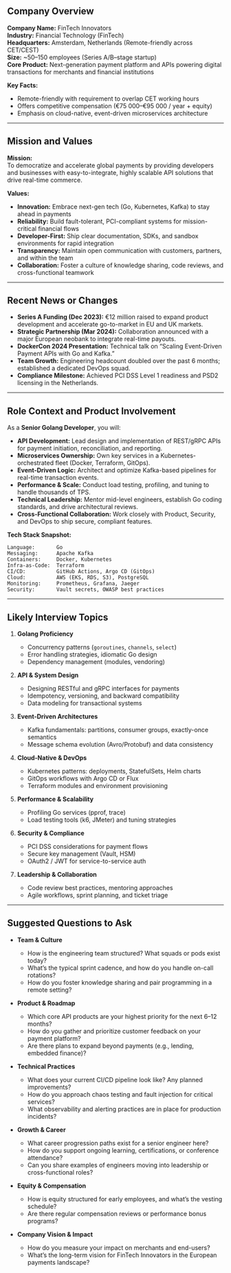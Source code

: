## Company Overview  
**Company Name:** FinTech Innovators  
**Industry:** Financial Technology (FinTech)  
**Headquarters:** Amsterdam, Netherlands (Remote-friendly across CET/CEST)  
**Size:** ~50–150 employees (Series A/B–stage startup)  
**Core Product:** Next-generation payment platform and APIs powering digital transactions for merchants and financial institutions  

**Key Facts:**  
- Remote-friendly with requirement to overlap CET working hours  
- Offers competitive compensation (€75 000–€95 000 / year + equity)  
- Emphasis on cloud-native, event-driven microservices architecture  

---

## Mission and Values  
**Mission:**  
To democratize and accelerate global payments by providing developers and businesses with easy-to-integrate, highly scalable API solutions that drive real-time commerce.  

**Values:**  
- **Innovation:** Embrace next-gen tech (Go, Kubernetes, Kafka) to stay ahead in payments  
- **Reliability:** Build fault-tolerant, PCI-compliant systems for mission-critical financial flows  
- **Developer-First:** Ship clear documentation, SDKs, and sandbox environments for rapid integration  
- **Transparency:** Maintain open communication with customers, partners, and within the team  
- **Collaboration:** Foster a culture of knowledge sharing, code reviews, and cross-functional teamwork  

---

## Recent News or Changes  
- **Series A Funding (Dec 2023):** €12 million raised to expand product development and accelerate go-to-market in EU and UK markets.  
- **Strategic Partnership (Mar 2024):** Collaboration announced with a major European neobank to integrate real-time payouts.  
- **DockerCon 2024 Presentation:** Technical talk on “Scaling Event-Driven Payment APIs with Go and Kafka.”  
- **Team Growth:** Engineering headcount doubled over the past 6 months; established a dedicated DevOps squad.  
- **Compliance Milestone:** Achieved PCI DSS Level 1 readiness and PSD2 licensing in the Netherlands.  

---

## Role Context and Product Involvement  
As a **Senior Golang Developer**, you will:  
- **API Development:** Lead design and implementation of REST/gRPC APIs for payment initiation, reconciliation, and reporting.  
- **Microservices Ownership:** Own key services in a Kubernetes-orchestrated fleet (Docker, Terraform, GitOps).  
- **Event-Driven Logic:** Architect and optimize Kafka-based pipelines for real-time transaction events.  
- **Performance & Scale:** Conduct load testing, profiling, and tuning to handle thousands of TPS.  
- **Technical Leadership:** Mentor mid-level engineers, establish Go coding standards, and drive architectural reviews.  
- **Cross-Functional Collaboration:** Work closely with Product, Security, and DevOps to ship secure, compliant features.  

**Tech Stack Snapshot:**  
```  
Language:       Go  
Messaging:      Apache Kafka  
Containers:     Docker, Kubernetes  
Infra-as-Code:  Terraform  
CI/CD:          GitHub Actions, Argo CD (GitOps)  
Cloud:          AWS (EKS, RDS, S3), PostgreSQL  
Monitoring:     Prometheus, Grafana, Jaeger  
Security:       Vault secrets, OWASP best practices  
```  

---

## Likely Interview Topics  
1. **Golang Proficiency**  
   - Concurrency patterns (`goroutines`, `channels`, `select`)  
   - Error handling strategies, idiomatic Go design  
   - Dependency management (modules, vendoring)  

2. **API & System Design**  
   - Designing RESTful and gRPC interfaces for payments  
   - Idempotency, versioning, and backward compatibility  
   - Data modeling for transactional systems  

3. **Event-Driven Architectures**  
   - Kafka fundamentals: partitions, consumer groups, exactly-once semantics  
   - Message schema evolution (Avro/Protobuf) and data consistency  

4. **Cloud-Native & DevOps**  
   - Kubernetes patterns: deployments, StatefulSets, Helm charts  
   - GitOps workflows with Argo CD or Flux  
   - Terraform modules and environment provisioning  

5. **Performance & Scalability**  
   - Profiling Go services (pprof, trace)  
   - Load testing tools (k6, JMeter) and tuning strategies  

6. **Security & Compliance**  
   - PCI DSS considerations for payment flows  
   - Secure key management (Vault, HSM)  
   - OAuth2 / JWT for service-to-service auth  

7. **Leadership & Collaboration**  
   - Code review best practices, mentoring approaches  
   - Agile workflows, sprint planning, and ticket triage  

---

## Suggested Questions to Ask  
- **Team & Culture**  
  - How is the engineering team structured? What squads or pods exist today?  
  - What’s the typical sprint cadence, and how do you handle on-call rotations?  
  - How do you foster knowledge sharing and pair programming in a remote setting?  

- **Product & Roadmap**  
  - Which core API products are your highest priority for the next 6–12 months?  
  - How do you gather and prioritize customer feedback on your payment platform?  
  - Are there plans to expand beyond payments (e.g., lending, embedded finance)?  

- **Technical Practices**  
  - What does your current CI/CD pipeline look like? Any planned improvements?  
  - How do you approach chaos testing and fault injection for critical services?  
  - What observability and alerting practices are in place for production incidents?  

- **Growth & Career**  
  - What career progression paths exist for a senior engineer here?  
  - How do you support ongoing learning, certifications, or conference attendance?  
  - Can you share examples of engineers moving into leadership or cross-functional roles?  

- **Equity & Compensation**  
  - How is equity structured for early employees, and what’s the vesting schedule?  
  - Are there regular compensation reviews or performance bonus programs?  

- **Company Vision & Impact**  
  - How do you measure your impact on merchants and end-users?  
  - What’s the long-term vision for FinTech Innovators in the European payments landscape?